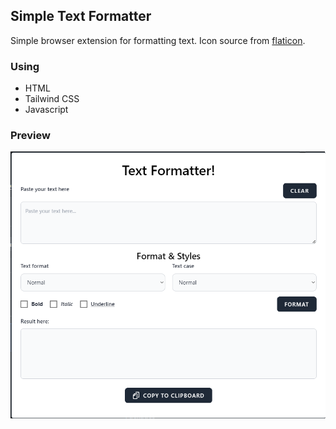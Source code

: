 ## Simple Text Formatter

Simple browser extension for formatting text. Icon source from [flaticon](https://www.flaticon.com/free-icon/text_1506468?term=text&related_id=1506468).

### Using

- HTML
- Tailwind CSS
- Javascript

### Preview

![preview](src/images/screenshot.png)
